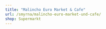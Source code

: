 ```yaml
---
title: "Malincho Euro Market & Cafe"
url: /smyrna/malincho-euro-market-und-cafe/
shop: Supermarkt
---
```

